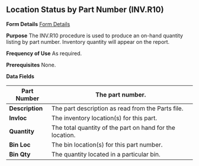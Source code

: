 ## Location Status by Part Number (INV.R10)
<PageHeader />

**Form Details**
[Form Details](../INV-R10-1/README.md)

**Purpose**
The INV.R10 procedure is used to produce an on-hand quantity listing by part
number. Inventory quantity will appear on the report.

**Frequency of Use**
As required.

**Prerequisites**
None.

**Data Fields**

| **Part Number** | The part number.                                         |
| --------------- | -------------------------------------------------------- |
| **Description** | The part description as read from the Parts file.        |
| **Invloc**      | The inventory location(s) for this part.                 |
| **Quantity**    | The total quantity of the part on hand for the location. |
| **Bin Loc**     | The bin location(s) for this part number.                |
| **Bin Qty**     | The quantity located in a particular bin.                |

<badge text= "Version 8.10.57 " vertical="middle" />

<PageFooter />
